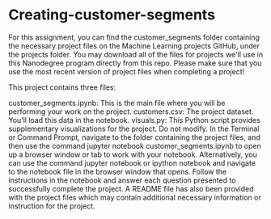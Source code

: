 # Creating-customer-segments

For this assignment, you can find the customer_segments folder containing the necessary project files on the Machine Learning projects GitHub, under the projects folder. You may download all of the files for projects we'll use in this Nanodegree program directly from this repo. Please make sure that you use the most recent version of project files when completing a project!

This project contains three files:

customer_segments.ipynb: This is the main file where you will be performing your work on the project.
customers.csv: The project dataset. You’ll load this data in the notebook.
visuals.py: This Python script provides supplementary visualizations for the project. Do not modify.
In the Terminal or Command Prompt, navigate to the folder containing the project files, and then use the command jupyter notebook customer_segments.ipynb to open up a browser window or tab to work with your notebook. Alternatively, you can use the command jupyter notebook or ipython notebook and navigate to the notebook file in the browser window that opens. Follow the instructions in the notebook and answer each question presented to successfully complete the project. A README file has also been provided with the project files which may contain additional necessary information or instruction for the project.
